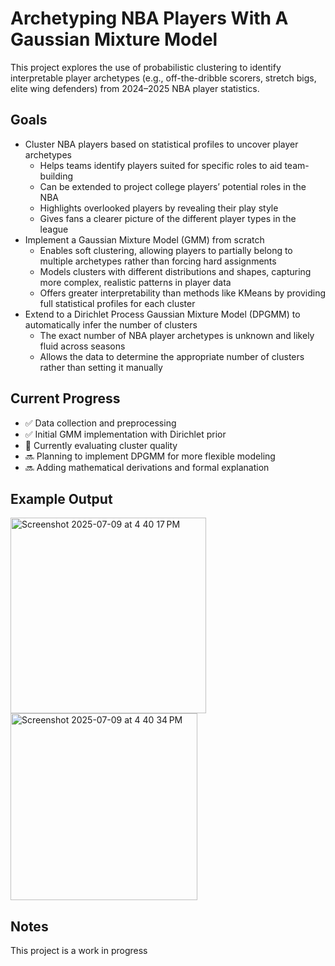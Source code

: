 # Archetyping NBA Players With A Gaussian Mixture Model
This project explores the use of probabilistic clustering to identify interpretable player archetypes (e.g., off-the-dribble scorers, stretch bigs, elite wing defenders) from 2024–2025 NBA player statistics.

## Goals
- Cluster NBA players based on statistical profiles to uncover player archetypes
  - Helps teams identify players suited for specific roles to aid team-building  
  - Can be extended to project college players’ potential roles in the NBA  
  - Highlights overlooked players by revealing their play style  
  - Gives fans a clearer picture of the different player types in the league
- Implement a Gaussian Mixture Model (GMM) from scratch
  - Enables soft clustering, allowing players to partially belong to multiple archetypes rather than forcing hard assignments  
  - Models clusters with different distributions and shapes, capturing more complex, realistic patterns in player data  
  - Offers greater interpretability than methods like KMeans by providing full statistical profiles for each cluster
- Extend to a Dirichlet Process Gaussian Mixture Model (DPGMM) to automatically infer the number of clusters  
  - The exact number of NBA player archetypes is unknown and likely fluid across seasons  
  - Allows the data to determine the appropriate number of clusters rather than setting it manually

## Current Progress
- ✅ Data collection and preprocessing
- ✅ Initial GMM implementation with Dirichlet prior
- 🔄 Currently evaluating cluster quality
- 🔜 Planning to implement DPGMM for more flexible modeling
- 🔜 Adding mathematical derivations and formal explanation

## Example Output
<img width="313" alt="Screenshot 2025-07-09 at 4 40 17 PM" src="https://github.com/user-attachments/assets/d7a5b921-c7d9-47ce-8a50-55cf6aadb5a3" />
<img width="299" alt="Screenshot 2025-07-09 at 4 40 34 PM" src="https://github.com/user-attachments/assets/e388632d-d234-4d3c-a4ee-9686a1aa44ba" />

## Notes
This project is a work in progress
